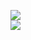 [![](https://img.shields.io/badge/Made%20With-Github%20Spray-lightgrey.svg?style=for-the-badge&logo=github)](https://github.com/Annihil/github-spray#25520)  
[![](https://i.imgur.com/2DrTn0Z.gif)](https://github.com/Annihil/github-spray)